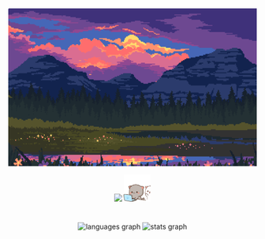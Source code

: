 ###
<div align="center">
   <img height="320" width="640" src="https://github.com/chudik63/chudik63/blob/main/gif.gif">
</div>

<p align="center"> 
   <img src="https://skillicons.dev/icons?i=go,docker,kubernetes,postgres,redis,kafka,rabbitmq,prometheus,grafana,nginx,graphql,ubuntu,postman">
   <img height="55" width="55" src="https://github.com/chudik63/chudik63/blob/main/cats.gif">
</p>

#

<div align="center">
   <img src="https://leetcard.jacoblin.cool/veetalya" height="150" alt="languages graph"  />
   <img src="https://github-readme-stats.vercel.app/api?username=chudik63&hide_title=false&hide_rank=false&show_icons=true&include_all_commits=true&count_private=true&disable_animations=false&theme=tokyonight&locale=en&hide_border=false&order=1" height="150" alt="stats graph"  />
</div>

###
